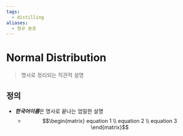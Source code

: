```yaml
---
tags:
  - distilling
aliases:
  - 정규 분포
---
```

# Normal Distribution
> 명사로 정리되는 직관적 설명
## 정의 
+ ***한국어이름***은 명사로 끝나는 엄밀한 설명 
	+ $$\begin{matrix}
equation 1 \\
equation 2 \\
equation 3
\end{matrix}$$